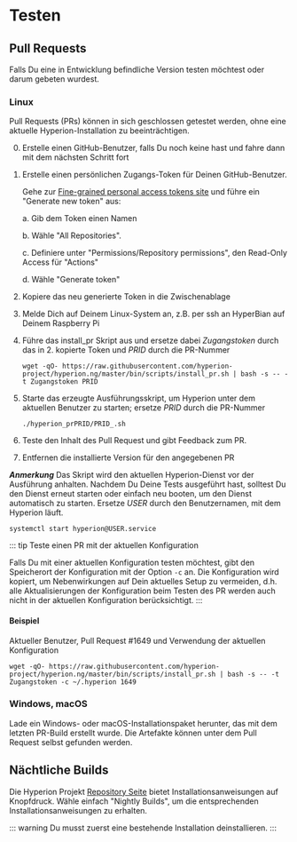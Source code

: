 # Testen 
## Pull Requests 

Falls Du eine in Entwicklung befindliche Version testen möchtest oder darum gebeten wurdest.

### Linux
Pull Requests (PRs) können in sich geschlossen getestet werden, ohne eine aktuelle Hyperion-Installation zu beeinträchtigen.

0. Erstelle einen GitHub-Benutzer, falls Du noch keine hast und fahre dann mit dem nächsten Schritt fort

1. Erstelle einen persönlichen Zugangs-Token für Deinen GitHub-Benutzer.
	
	Gehe zur [Fine-grained personal access tokens site](https://github.com/settings/tokens?type=beta) und führe ein "Generate new token" aus:
	
	a. Gib dem Token einen Namen
	
	b. Wähle "All Repositories".
	
	c. Definiere unter "Permissions/Repository permissions", den Read-Only Access für "Actions"
	
	d. Wähle "Generate token"
		
2. Kopiere das neu generierte Token in die Zwischenablage

3. Melde Dich auf Deinem Linux-System an, z.B. per ssh an HyperBian auf Deinem Raspberry Pi

4. Führe das install_pr Skript aus und ersetze dabei _Zugangstoken_ durch das in 2. kopierte Token und _PRID_ durch die PR-Nummer

	`wget -qO- https://raw.githubusercontent.com/hyperion-project/hyperion.ng/master/bin/scripts/install_pr.sh | bash -s -- -t Zugangstoken PRID`

5. Starte das erzeugte Ausführungsskript, um Hyperion unter dem aktuellen Benutzer zu starten; ersetze _PRID_ durch die PR-Nummer

	`./hyperion_prPRID/PRID_.sh`

6. Teste den Inhalt des Pull Request und gibt Feedback zum PR.

7. Entfernen die installierte Version für den angegebenen PR

***Anmerkung***
Das Skript wird den aktuellen Hyperion-Dienst vor der Ausführung anhalten.
Nachdem Du Deine Tests ausgeführt hast, solltest Du den Dienst erneut starten oder einfach neu booten, um den Dienst automatisch zu starten.
Ersetze _USER_ durch den Benutzernamen, mit dem Hyperion läuft.

`systemctl start hyperion@USER.service`

::: tip Teste einen PR mit der aktuellen Konfiguration

Falls Du mit einer aktuellen Konfiguration testen möchtest, gibt den Speicherort der Konfiguration mit der Option `-c` an.
Die Konfiguration wird kopiert, um Nebenwirkungen auf Dein aktuelles Setup zu vermeiden,
d.h. alle Aktualisierungen der Konfiguration beim Testen des PR werden auch nicht in der aktuellen Konfiguration berücksichtigt.
:::

#### Beispiel

Aktueller Benutzer, Pull Request #1649 und Verwendung der aktuellen Konfiguration

`wget -qO- https://raw.githubusercontent.com/hyperion-project/hyperion.ng/master/bin/scripts/install_pr.sh | bash -s -- -t Zugangstoken -c ~/.hyperion 1649`

### Windows, macOS

Lade ein Windows- oder macOS-Installationspaket herunter, das mit dem letzten PR-Build erstellt wurde.
Die Artefakte können unter dem Pull Request selbst gefunden werden.

## Nächtliche Builds

Die Hyperion Projekt [Repository Seite](https://releases.hyperion-project.org/) bietet Installationsanweisungen auf Knopfdruck.
Wähle einfach "Nightly Builds", um die entsprechenden Installationsanweisungen zu erhalten.

::: warning
Du musst zuerst eine bestehende Installation deinstallieren.
:::

